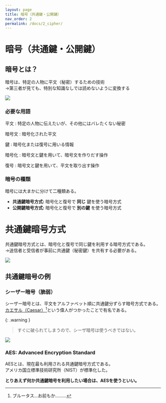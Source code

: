 ```yaml
---
layout: page
title: 暗号（共通鍵・公開鍵）
nav_order: 2
permalink: /docs/2_cipher/
---
```


# 暗号（共通鍵・公開鍵）
## 暗号とは？

暗号は、特定の人物に平文（秘密）するための技術  
→第三者が見ても、特別な知識なしでは読めないように変換する

<img src="../../img/cipher.png" />

### 必要な用語

平文
: 特定の人物に伝えたいが、その他にはバレたくない秘密

暗号文
: 暗号化された平文

鍵
: 暗号化または復号に用いる情報

暗号化
: 暗号文と鍵を用いて、暗号文を作りだす操作

復号
: 暗号文と鍵を用いて、平文を取り出す操作

### 暗号の種類

暗号には大まかに分けて二種類ある。

- **共通鍵暗号方式:** 暗号化と復号で **同じ** 鍵を使う暗号方式
- **公開鍵暗号方式:** 暗号化と復号で **別の鍵** を使う暗号方式

# 共通鍵暗号方式

共通鍵暗号方式とは、暗号化と復号で同じ鍵を利用する暗号方式である。  
→送信者と受信者が事前に共通鍵（秘密鍵）を共有する必要がある。

<img src="../../img/com-cipher.png" />

## 共通鍵暗号の例
### シーザー暗号（脆弱）

シーザー暗号とは、平文をアルファベット順に共通鍵分ずらす暗号方式である。  
[カエサル（Caesar）](https://ja.wikipedia.org/wiki/%E3%82%AC%E3%82%A4%E3%82%A6%E3%82%B9%E3%83%BB%E3%83%A6%E3%83%AA%E3%82%A6%E3%82%B9%E3%83%BB%E3%82%AB%E3%82%A8%E3%82%B5%E3%83%AB)[^brutasu]という偉人がつかったことで有名である。

[^brutasu]: ブルータス…お前もか………

{: .warning }
> すぐに破られてしまうので、シーザ暗号は使うべきではない。

<img src="../../img/caesar.png" />

### AES: Advanced Encryption Standard

AESとは、現在最も利用される共通鍵暗号方式である。  
アメリカ国立標準技術研究所（NIST）が標準化した。

**とりあえず何か共通鍵暗号を利用したい場合は、AESを使うといい。**



